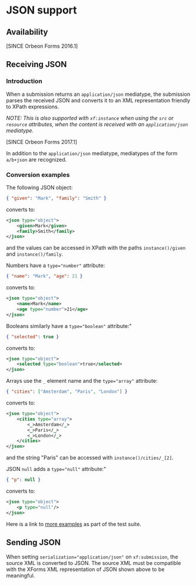 # JSON support

<!-- toc -->

## Availability

[SINCE Orbeon Forms 2016.1]

## Receiving JSON

### Introduction

When a submission returns an `application/json` mediatype, the submission parses the received JSON and converts it to an XML representation friendly to XPath expressions.

*NOTE: This is also supported with `xf:instance` when using the `src` or `resource` attributes, when the content is received with an `application/json` mediatype.*

[SINCE Orbeon Forms 2017.1]

In addition to the `application/json` mediatype, mediatypes of the form `a/b+json` are recognized.

### Conversion examples

The following JSON object:

```json
{ "given": "Mark", "family": "Smith" }
```

converts to:

```xml
<json type="object">
    <given>Mark</given>
    <family>Smith</family>
</json>
```

and the values can be accessed in XPath with the paths `instance()/given` and `instance()/family`.

Numbers have a `type="number"` attribute:

```json
{ "name": "Mark", "age": 21 }
```

converts to:

```xml
<json type="object">
    <name>Mark</name>
    <age type="number">21</age>
</json>
```

Booleans similarly have a `type="boolean"` attribute:"

```json
{ "selected": true }
```

converts to:

```xml
<json type="object">
    <selected type="boolean">true</selected>
</json>
```

Arrays use the `_` element name and the `type="array"` attribute:

```json
{ "cities": ["Amsterdam", "Paris", "London"] }
```

converts to:

```xml
<json type="object">
    <cities type="array">
        <_>Amsterdam</_>
        <_>Paris</_>
        <_>London</_>
    </cities>
</json>
```

and the string "Paris" can be accessed with `instance()/cities/_[2]`.


JSON `null` adds a `type="null"` attribute:"

```json
{ "p": null }
```

converts to:

```xml
<json type="object">
    <p type="null"/>
</json>
```

Here is a link to [more examples](https://github.com/orbeon/orbeon-forms/blob/master/src/test/scala/org/orbeon/oxf/json/ConverterTest.scala) as part of the test suite.

## Sending JSON

When setting `serialization="application/json"` on `xf:submission`, the source XML is converted to JSON. The source XML must be compatible with the XForms XML representation of JSON shown above to be meaningful.
